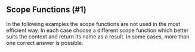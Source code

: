 ## Scope Functions (#1)

In the following examples the scope functions are not used in the most
efficient way. In each case choose a different scope function which better
suits the context and return its name as a result. In some cases, more than one
correct answer is possible.